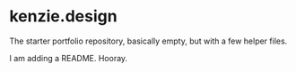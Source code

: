 # kenzie.design
The starter portfolio repository, basically empty, but with a few helper files.


I am adding a README. Hooray.
